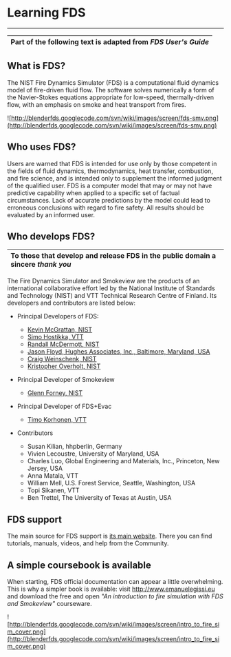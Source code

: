 # Learning FDS #


---


| Part of the following text is adapted from _FDS User's Guide_ |
|:--------------------------------------------------------------|

## What is FDS? ##

The NIST Fire Dynamics Simulator (FDS) is a computational fluid dynamics model of fire-driven fluid flow. The software solves numerically a form of the Navier-Stokes equations appropriate for low-speed, thermally-driven flow, with an emphasis on smoke and heat transport from fires.

![http://blenderfds.googlecode.com/svn/wiki/images/screen/fds-smv.png](http://blenderfds.googlecode.com/svn/wiki/images/screen/fds-smv.png)

## Who uses FDS? ##

Users are warned that FDS is intended for use only by those competent in the fields of fluid dynamics, thermodynamics, heat transfer, combustion, and fire science, and is intended only to supplement the informed judgment of the qualified user. FDS is a computer model that may or may not have predictive capability when applied to a specific set of factual circumstances. Lack of accurate predictions by the model could lead to erroneous conclusions with regard to fire safety. All results should be evaluated by an informed user.

## Who develops FDS? ##

| To those that develop and release FDS in the public domain a sincere _thank you_ |
|:---------------------------------------------------------------------------------|

The Fire Dynamics Simulator and Smokeview are the products of an international collaborative effort led by the National Institute of Standards and Technology (NIST) and VTT Technical Research Centre of Finland. Its developers and contributors are listed below:

  * Principal Developers of FDS:
    * [Kevin McGrattan, NIST](http://www.nist.gov/el/fire_research/kmcgrattan.cfm)
    * [Simo Hostikka, VTT](http://www.vtt.fi/research/technology/fire_safety_technology.jsp?lang=en)
    * [Randall McDermott, NIST](http://www.nist.gov/el/fire_research/rmcdermott.cfm)
    * [Jason Floyd, Hughes Associates, Inc., Baltimore, Maryland, USA](http://www.haifire.com/)
    * [Craig Weinschenk, NIST](http://www.nist.gov/el/fire_research/cweinschenk.cfm)
    * [Kristopher Overholt, NIST](http://www.nist.gov/el/fire_research/koverholt.cfm)

  * Principal Developer of Smokeview
    * [Glenn Forney, NIST](http://www.nist.gov/el/fire_research/gforney.cfm)

  * Principal Developer of FDS+Evac
    * [Timo Korhonen, VTT](http://www.vtt.fi/research/technology/fire_safety_technology.jsp?lang=en)

  * Contributors
    * Susan Kilian, hhpberlin, Germany
    * Vivien Lecoustre, University of Maryland, USA
    * Charles Luo, Global Engineering and Materials, Inc., Princeton, New Jersey, USA
    * Anna Matala, VTT
    * William Mell, U.S. Forest Service, Seattle, Washington, USA
    * Topi Sikanen, VTT
    * Ben Trettel, The University of Texas at Austin, USA

## FDS support ##

The main source for FDS support is [its main website](http://code.google.com/p/fds-smv/).
There you can find tutorials, manuals, videos, and help from the Community.

## A simple coursebook is available ##

When starting, FDS official documentation can appear a little overwhelming. This is why a simpler book is available: visit http://www.emanuelegissi.eu and download the free and open _"An introduction to fire simulation with FDS and Smokeview"_ courseware.

![http://blenderfds.googlecode.com/svn/wiki/images/screen/intro_to_fire_sim_cover.png](http://blenderfds.googlecode.com/svn/wiki/images/screen/intro_to_fire_sim_cover.png)
